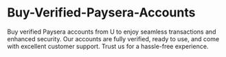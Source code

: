 # Buy-Verified-Paysera-Accounts
Buy verified Paysera accounts from U to enjoy seamless transactions and enhanced security. Our accounts are fully verified, ready to use, and come with excellent customer support. Trust us for a hassle-free experience.
